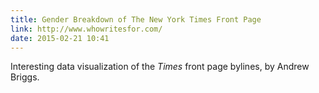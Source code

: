 ```yaml
---
title: Gender Breakdown of The New York Times Front Page
link: http://www.whowritesfor.com/
date: 2015-02-21 10:41
---
```


Interesting data visualization of the _Times_ front page bylines, by Andrew Briggs.

